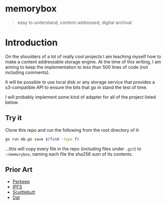 # memorybox
> easy to understand, content-addressed, digital archival

# Introduction
On the shoulders of a lot of really cool projects I am teaching myself how to
make a content addressable storage engine. At the time of this writing, I am
aiming to keep the implementation to less than 500 lines of code (not including
comments).

It will be possible to use local disk or any storage service that provides a
s3-compatible API to ensure the bits that go in stand the test of time.

I will probably implement some kind of adapter for all of the project listed
below. 

## Try it
Clone this repo and run the following from the root directory of it:
```sh
go run mb.go save $(find -type f)
```
...this will copy every file in the repo (including files under `.git`) to
`~/memorybox`, naming each file the sha256 sum of its contents.

## Prior Art
* [Perkeep](https://perkeep.org/)
* [IPFS](https://ipfs.io/)
* [Scuttlebutt](https://scuttlebutt.nz/)
* [Dat](https://dat.foundation/)